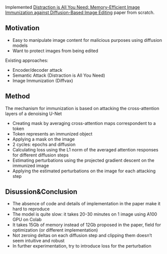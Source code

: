Implemented [Distraction is All You Need: Memory-Efficient Image Immunization against Diffusion-Based Image Editing](https://openaccess.thecvf.com/content/CVPR2024/papers/Lo_Distraction_is_All_You_Need_Memory-Efficient_Image_Immunization_against_Diffusion-Based_CVPR_2024_paper.pdf) paper from scratch.

## Motivation
- Easy to manipulate image content for malicious purposes using diffusion models
- Want to protect images from being edited
  
Existing approaches:
* Encoder/decoder attack
* Semantic Attack (Distraction is All You Need)
* Image Immunization (Diffvax)


## Method
The mechanism for immunization is based on attacking the cross-attention layers of a denoising U-Net
- Creating mask by averaging cross-attention maps correspondent to a token
- Token represents an immunized object
- Applying a mask on the image
- 2 cycles: epochs and diffusion
- Calculating loss using the L1 norm of the averaged attention responses for different diffusion steps
- Estimating perturbations using the projected gradient descent on the immunized image
- Applying the estimated perturbations on the image for each attacking step

## Disussion&Conclusion

- The absence of code and details of implementation in the paper make it hard to reproduce
- The model is quite slow: it takes 20-30 minutes on 1 image using A100 GPU on Colab
- It takes 15Gb of memory instead of 12Gb proposed in the paper, field for optimization (or different implementation)
- Not zeroing deltas on each diffusion step and clipping them doesn’t seem intuitive and robust
- In further experimentation, try to introduce loss for the perturbation
